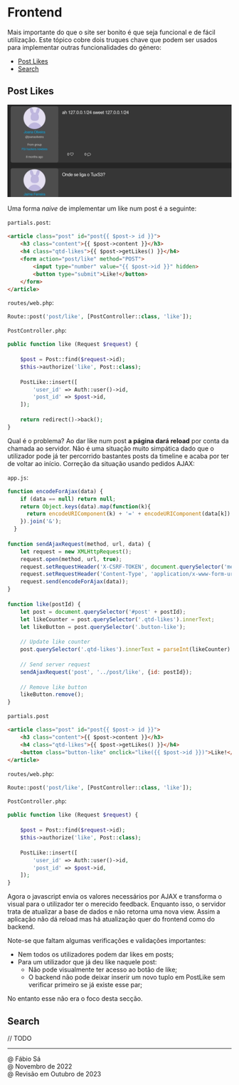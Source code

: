 # Frontend

Mais importante do que o site ser bonito é que seja funcional e de fácil utilização. Este tópico cobre dois truques chave que podem ser usados para implementar outras funcionalidades do género:

- [Post Likes](#post-likes)
- [Search](#search)

## Post Likes

![Likes](../Images/PostLikes.png)

Uma forma *naive* de implementar um like num post é a seguinte:

`partials.post`:

```html
<article class="post" id="post{{ $post-> id }}">
    <h3 class="content">{{ $post->content }}</h3>
    <h4 class="qtd-likes">{{ $post->getLikes() }}</h4>
    <form action="post/like" method="POST">
        <input type="number" value="{{ $post->id }}" hidden>
        <button type="submit">Like!</button>
    </form>
</article>
```

`routes/web.php`:

```php
Route::post('post/like', [PostController::class, 'like']);
```

`PostController.php`:

```php
public function like (Request $request) {
      
    $post = Post::find($request->id);
    $this->authorize('like', Post::class);

    PostLike::insert([
        'user_id' => Auth::user()->id,
        'post_id' => $post->id,
    ]);

    return redirect()->back();
}
```

Qual é o problema? Ao dar like num post **a página dará reload** por conta da chamada ao servidor. Não é uma situação muito simpática dado que o utilizador pode já ter percorrido bastantes posts da timeline e acaba por ter de voltar ao início. Correção da situação usando pedidos AJAX:

`app.js`:

```js
function encodeForAjax(data) {
    if (data == null) return null;
    return Object.keys(data).map(function(k){
      return encodeURIComponent(k) + '=' + encodeURIComponent(data[k])
    }).join('&');
  }
  
function sendAjaxRequest(method, url, data) {
    let request = new XMLHttpRequest();
    request.open(method, url, true);
    request.setRequestHeader('X-CSRF-TOKEN', document.querySelector('meta[name="csrf-token"]').content);
    request.setRequestHeader('Content-Type', 'application/x-www-form-urlencoded');
    request.send(encodeForAjax(data));
}

function like(postId) {
    let post = document.querySelector('#post' + postId);
    let likeCounter = post.querySelector('.qtd-likes').innerText;
    let likeButton = post.querySelector('.button-like');

    // Update like counter
    post.querySelector('.qtd-likes').innerText = parseInt(likeCounter) + 1;

    // Send server request
    sendAjaxRequest('post', '../post/like', {id: postId});

    // Remove like button
    likeButton.remove();
}
```

`partials.post`

```html
<article class="post" id="post{{ $post-> id }}">
    <h3 class="content">{{ $post->content }}</h3>
    <h4 class="qtd-likes">{{ $post->getLikes() }}</h4>
    <button class="button-like" onclick="like({{ $post->id }})">Like!</button>
</article>
```

`routes/web.php`:

```php
Route::post('post/like', [PostController::class, 'like']);
```

`PostController.php`:

```php
public function like (Request $request) {
      
    $post = Post::find($request->id);
    $this->authorize('like', Post::class);

    PostLike::insert([
        'user_id' => Auth::user()->id,
        'post_id' => $post->id,
    ]);
}
```

Agora o javascript envia os valores necessários por AJAX e transforma o visual para o utilizador ter o merecido feedback. Enquanto isso, o servidor trata de atualizar a base de dados e não retorna uma nova view. Assim a aplicação não dá reload mas há atualização quer do frontend como do backend.

Note-se que faltam algumas verificações e validações importantes:

- Nem todos os utilizadores podem dar likes em posts;
- Para um utilizador que já deu like naquele post:
    - Não pode visualmente ter acesso ao botão de like;
    - O backend não pode deixar inserir um novo tuplo em PostLike sem verificar primeiro se já existe esse par;

No entanto esse não era o foco desta secção.

## Search

// TODO

---

@ Fábio Sá <br>
@ Novembro de 2022 <br>
@ Revisão em Outubro de 2023